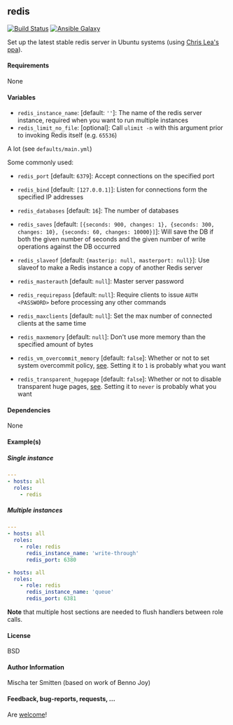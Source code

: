 ## redis

[![Build Status](https://travis-ci.org/Oefenweb/ansible-redis.svg?branch=master)](https://travis-ci.org/Oefenweb/ansible-redis) [![Ansible Galaxy](http://img.shields.io/badge/ansible--galaxy-redis-blue.svg)](https://galaxy.ansible.com/tersmitten/redis)

Set up the latest stable redis server in Ubuntu systems (using [Chris Lea's ppa](https://launchpad.net/~chris-lea/+archive/ubuntu/redis-server)).

#### Requirements

None

#### Variables

* `redis_instance_name`: [default: `''`]: The name of the redis server instance, required when you want to run multiple instances
* `redis_limit_no_file`: [optional]: Call `ulimit -n` with this argument prior to invoking Redis itself (e.g. `65536`)

A lot (see `defaults/main.yml`)

Some commonly used:

* `redis_port` [default: `6379`]: Accept connections on the specified port
* `redis_bind` [default: `[127.0.0.1]`]: Listen for connections form the specified IP addresses
* `redis_databases` [default: `16`]: The number of databases
* `redis_saves` [default: `[{seconds: 900, changes: 1}, {seconds: 300, changes: 10}, {seconds: 60, changes: 10000}]`]: Will save the DB if both the given number of seconds and the given number of write operations against the DB occurred
* `redis_slaveof` [default: `{masterip: null, masterport: null}`]: Use slaveof to make a Redis instance a copy of another Redis server
* `redis_masterauth` [default: `null`]: Master server password
* `redis_requirepass` [default: `null`]: Require clients to issue `AUTH <PASSWORD>` before processing any other commands
* `redis_maxclients` [default: `null`]: Set the max number of connected clients at the same time
* `redis_maxmemory` [default: `null`]: Don't use more memory than the specified amount of bytes

* `redis_vm_overcommit_memory` [default: `false`]: Whether or not to set system overcommit policy, [see](http://redis.io/topics/faq#background-saving-is-failing-with-a-fork-error-under-linux-even-if-i39ve-a-lot-of-free-ram). Setting it to `1` is probably what you want
* `redis_transparent_hugepage` [default: `false`]: Whether or not to disable transparent huge pages, [see](http://redis.io/topics/latency#redis-latency-problems-troubleshooting). Setting it to `never` is probably what you want

#### Dependencies

None

#### Example(s)

##### Single instance

```yaml
---
- hosts: all
  roles:
    - redis
```

##### Multiple instances

```yaml
---
- hosts: all
  roles:
    - role: redis
      redis_instance_name: 'write-through'
      redis_port: 6380

- hosts: all
  roles:
    - role: redis
      redis_instance_name: 'queue'
      redis_port: 6381
```

**Note** that multiple host sections are needed to flush handlers between role calls.

#### License

BSD

#### Author Information

Mischa ter Smitten (based on work of Benno Joy)

#### Feedback, bug-reports, requests, ...

Are [welcome](https://github.com/Oefenweb/ansible-redis/issues)!
